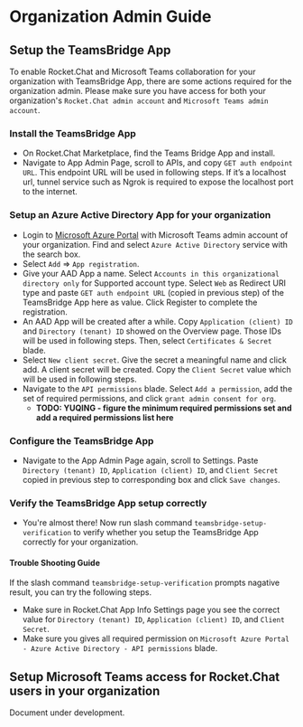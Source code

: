 # Organization Admin Guide

## Setup the TeamsBridge App

To enable Rocket.Chat and Microsoft Teams collaboration for your organization with TeamsBridge App, there are some actions required for the organization admin. Please make sure you have access for both your organization's `Rocket.Chat admin account` and `Microsoft Teams admin account`.

### Install the TeamsBridge App

- On Rocket.Chat Marketplace, find the Teams Bridge App and install.
- Navigate to App Admin Page, scroll to APIs, and copy `GET auth endpoint URL`. This endpoint URL will be used in following steps. If it’s a localhost url, tunnel service such as Ngrok is required to expose the localhost port to the internet.

### Setup an Azure Active Directory App for your organization

- Login to [Microsoft Azure Portal](portal.azure.com) with Microsoft Teams admin account of your organization. Find and select `Azure Active Directory` service with the search box.
- Select `Add` => `App registration`.
- Give your AAD App a name. Select `Accounts in this organizational directory only` for Supported account type. Select `Web` as Redirect URI type and paste `GET auth endpoint URL` (copied in previous step) of the TeamsBridge App here as value. Click Register to complete the registration.
- An AAD App will be created after a while. Copy `Application (client) ID` and `Directory (tenant) ID` showed on the Overview page. Those IDs will be used in following steps. Then, select `Certificates & Secret` blade.
- Select `New client secret`. Give the secret a meaningful name and click add. A client secret will be created. Copy the `Client Secret` value which will be used in following steps.
- Navigate to the `API permissions` blade. Select `Add a permission`, add the set of required permissions, and click `grant admin consent for org`.
   - **TODO: YUQING - figure the minimum required permissions set and add a required permissions list here**

### Configure the TeamsBridge App

- Navigate to the App Admin Page again, scroll to Settings. Paste `Directory (tenant) ID`, `Application (client) ID`, and `Client Secret` copied in previous step to corresponding box and click `Save changes`.

### Verify the TeamsBridge App setup correctly

- You're almost there! Now run slash command `teamsbridge-setup-verification` to verify whether you setup the TeamsBridge App correctly for your organization.

#### Trouble Shooting Guide

If the slash command `teamsbridge-setup-verification` prompts nagative result, you can try the following steps.

- Make sure in Rocket.Chat App Info Settings page you see the correct value for `Directory (tenant) ID`, `Application (client) ID`, and `Client Secret`.
- Make sure you gives all required permission on `Microsoft Azure Portal - Azure Active Directory - API permissions` blade.

## Setup Microsoft Teams access for Rocket.Chat users in your organization

Document under development.
